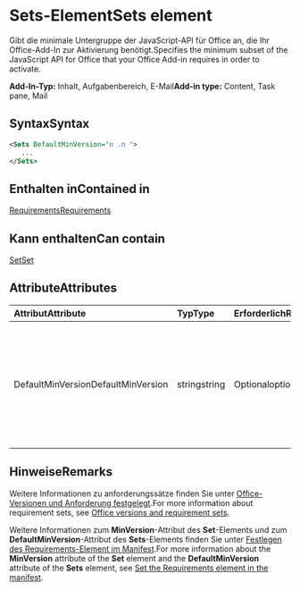 # <a name="sets-element"></a><span data-ttu-id="bd880-101">Sets-Element</span><span class="sxs-lookup"><span data-stu-id="bd880-101">Sets element</span></span>

<span data-ttu-id="bd880-102">Gibt die minimale Untergruppe der JavaScript-API für Office an, die Ihr Office-Add-In zur Aktivierung benötigt.</span><span class="sxs-lookup"><span data-stu-id="bd880-102">Specifies the minimum subset of the JavaScript API for Office that your Office Add-in requires in order to activate.</span></span>

<span data-ttu-id="bd880-103">**Add-In-Typ:** Inhalt, Aufgabenbereich, E-Mail</span><span class="sxs-lookup"><span data-stu-id="bd880-103">**Add-in type:** Content, Task pane, Mail</span></span>

## <a name="syntax"></a><span data-ttu-id="bd880-104">Syntax</span><span class="sxs-lookup"><span data-stu-id="bd880-104">Syntax</span></span>

```XML
<Sets DefaultMinVersion="n .n ">
   ...
</Sets>
```

## <a name="contained-in"></a><span data-ttu-id="bd880-105">Enthalten in</span><span class="sxs-lookup"><span data-stu-id="bd880-105">Contained in</span></span>

[<span data-ttu-id="bd880-106">Requirements</span><span class="sxs-lookup"><span data-stu-id="bd880-106">Requirements</span></span>](requirements.md)

## <a name="can-contain"></a><span data-ttu-id="bd880-107">Kann enthalten</span><span class="sxs-lookup"><span data-stu-id="bd880-107">Can contain</span></span>

[<span data-ttu-id="bd880-108">Set</span><span class="sxs-lookup"><span data-stu-id="bd880-108">Set</span></span>](set.md)

## <a name="attributes"></a><span data-ttu-id="bd880-109">Attribute</span><span class="sxs-lookup"><span data-stu-id="bd880-109">Attributes</span></span>

|<span data-ttu-id="bd880-110">**Attribut**</span><span class="sxs-lookup"><span data-stu-id="bd880-110">**Attribute**</span></span>|<span data-ttu-id="bd880-111">**Typ**</span><span class="sxs-lookup"><span data-stu-id="bd880-111">**Type**</span></span>|<span data-ttu-id="bd880-112">**Erforderlich**</span><span class="sxs-lookup"><span data-stu-id="bd880-112">**Required**</span></span>|<span data-ttu-id="bd880-113">**Beschreibung**</span><span class="sxs-lookup"><span data-stu-id="bd880-113">**Description**</span></span>|
|:-----|:-----|:-----|:-----|
|<span data-ttu-id="bd880-114">DefaultMinVersion</span><span class="sxs-lookup"><span data-stu-id="bd880-114">DefaultMinVersion</span></span>|<span data-ttu-id="bd880-115">string</span><span class="sxs-lookup"><span data-stu-id="bd880-115">string</span></span>|<span data-ttu-id="bd880-116">Optional</span><span class="sxs-lookup"><span data-stu-id="bd880-116">optional</span></span>|<span data-ttu-id="bd880-p101">Gibt den Standardattributwert  **MinVersion** für alle untergeordneten [Set](set.md)-Elemente an. Der Standardwert lautet „1.1“.</span><span class="sxs-lookup"><span data-stu-id="bd880-p101">Specifies the default  **MinVersion** attribute value for all child [Set](set.md) elements. The default value is "1.1".</span></span>|

## <a name="remarks"></a><span data-ttu-id="bd880-119">Hinweise</span><span class="sxs-lookup"><span data-stu-id="bd880-119">Remarks</span></span>

<span data-ttu-id="bd880-120">Weitere Informationen zu anforderungssätze finden Sie unter [Office-Versionen und Anforderung festgelegt](https://docs.microsoft.com/office/dev/add-ins/develop/office-versions-and-requirement-sets).</span><span class="sxs-lookup"><span data-stu-id="bd880-120">For more information about requirement sets, see [Office versions and requirement sets](https://docs.microsoft.com/office/dev/add-ins/develop/office-versions-and-requirement-sets).</span></span>

<span data-ttu-id="bd880-121">Weitere Informationen zum **MinVersion**-Attribut des **Set**-Elements und zum **DefaultMinVersion**-Attribut des **Sets**-Elements finden Sie unter [Festlegen des Requirements-Element im Manifest](https://docs.microsoft.com/office/dev/add-ins/develop/specify-office-hosts-and-api-requirements#set-the-requirements-element-in-the-manifest).</span><span class="sxs-lookup"><span data-stu-id="bd880-121">For more information about the  **MinVersion** attribute of the **Set** element and the **DefaultMinVersion** attribute of the **Sets** element, see [Set the Requirements element in the manifest](https://docs.microsoft.com/office/dev/add-ins/develop/specify-office-hosts-and-api-requirements#set-the-requirements-element-in-the-manifest).</span></span>

